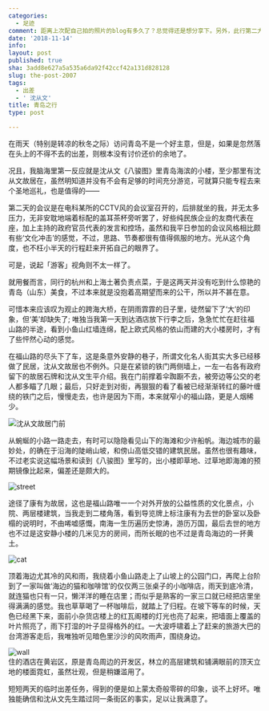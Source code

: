 ```yaml
---
categories:
  - 足迹
comment: 距离上次配自己拍的照片的blog有多久了？总觉得还是想分享下。另外，此行第二大的收获就是，因为会议用笔的原因发现了价廉物美的晨光K-35，实在是太超值了，回到杭州立马买了一盒！
date: '2018-11-14'
info: 
layout: post
published: true
sha: 3add8e627a5a535a6da92f42ccf42a131d828128
slug: the-post-2007
tags:
  - 出差
  - ' 沈从文'
title: 青岛之行
type: post

---
```





在雨天（特别是转凉的秋冬之际）访问青岛不是一个好主意，但是，如果是忽然落在头上的不得不去的出差，则根本没有讨价还价的余地了。

况且，我脑海里第一反应就是沈从文《八骏图》里青岛海滨的小楼，至少那里有沈从文故居在，虽然明知道并没有不会有足够的时间充分游览，可就算只能专程去来个圣地巡礼，也是值得的——

第二天的会议是在电科某所的CCTV风的会议室召开的，后排就坐的我，并无太多压力，无非安耽地端着标配的盖耳茶杯旁听罢了，好些纯民族企业的友商代表在座，加上主持的政府官员代表的发言和控场，虽然和我平日参加的会议风格相比颇有些‘文化冲击’的感觉，不过，思路、节奏都很有值得佩服的地方。光从这个角度，也不枉小半天的行程赶来开拓自己的眼界了。

可是，说起「游客」视角则不太一样了。

就用餐而言，同行的杭州和上海土著负责点菜，于是这两天并没有吃到什么惊艳的青岛（山东）美食，不过本来就是没抱着高期望而来的公干，所以并不甚在意。

可惜本来应该叹为观止的跨海大桥，在阴雨霏霏的日子里，徒然留下了‘大’的印象，但‘美’却缺失了; 唯独当我第一天到达酒店放下行李之后，急急忙忙在赶往福山路的半途，看到小鱼山红墙连绵，配上欧式风格的依山而建的大小楼房时，才有了些怦然心动的感觉。

在福山路的尽头下了车，这是条意外安静的巷子，所谓文化名人街其实大多已经移做了民居，沈从文故居也不例外。只是在紧锁的铁门两侧墙上，一左一右各有政府留下的故居石牌和沈从文生平介绍。我在门前撑着伞踟蹰不去，被旁边等公交的老人都多瞄了几眼；最后，只好走到对街，再狠狠的看了看被已经渐渐转红的藤叶缠绕的铁门之后，慢慢走去，也许是因为下雨，本来就窄小的福山路，更是人烟稀少。

![沈从文故居门前](http://i340.photobucket.com/albums/o350/claudxiao/Photos/WeChat%20Image_20181115171550_zpsgrdj4tck.jpg)



从蜿蜒的小路一路走去，有时可以隐隐看见山下的海滩和少许船帆。海边城市的最妙处，的确在于沿海的陡峭山坡，和傍山高低交错的建筑民居。虽然也很有趣味，不过老实说这幅场景和读到《八骏图》里写的，出小楼即草地、过草地即海滩的预期镜像比起来，偏差还是颇大的。

![street](http://i340.photobucket.com/albums/o350/claudxiao/Photos/1542293164_zpswbe0i999.jpg)


途径了康有为故居，这也是福山路唯一一个对外开放的公益性质的文化景点，小院、两层楼建筑，当我走到二楼角落，看到导览牌上标注康有为去世的卧室以及卧榻的说明时，不由唏嘘感慨，南海一生历遍历史惊涛，游历万国，最后去世的地方也不过是这安静小楼的几米见方的房间，而所长眠的也不过是青岛海边的一抔黄土。

![cat](http://i340.photobucket.com/albums/o350/claudxiao/Photos/1542293183_zpsnbivxtch.jpg)

顶着海边尤其冷的风和雨，我绕着小鱼山路走上了山坡上的公园门口，再爬上台阶到了一家叫做‘海边的猫和咖啡馆’的仅仅两三张桌子的小咖啡店，雨天到底冷清，就连猫也只有一只，懒洋洋的睡在店里；而似乎是熟客的一家三口就已经把店里坐得满满的感觉。我也草草喝了一杯咖啡后，就踏上了归程。在坡下等车的时候，天色已经黑下来，面前小杂货店楼上的红瓦阁楼的灯光也亮了起来，把墙面上覆盖的叶片照亮了，雨下打湿的叶子显得格外的红。一大波呼啸着上了赶来的旅游大巴的台湾游客走后，我唯独听见暗色里沙沙的风吹雨声，围绕身边。

![wall](http://i340.photobucket.com/albums/o350/claudxiao/Photos/WechatIMG5_zpsl0ppnlvp.jpeg)     
住的酒店在黄岩区，原是青岛周边的开发区，林立的高层建筑和铺满眼前的顶天立地的楼面霓虹，虽然壮观，但是稍嫌滥用了。

短短两天的临时出差任务，得到的便是如上蒙太奇般零碎的印象，谈不上好坏。唯独能确信和沈从文先生踏过同一条街区的事实，足以让我满意了。


